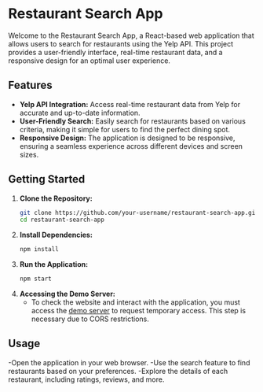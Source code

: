 # Restaurant Search App

Welcome to the Restaurant Search App, a React-based web application that allows users to search for restaurants using the Yelp API. This project provides a user-friendly interface, real-time restaurant data, and a responsive design for an optimal user experience.

## Features

- **Yelp API Integration:** Access real-time restaurant data from Yelp for accurate and up-to-date information.
- **User-Friendly Search:** Easily search for restaurants based on various criteria, making it simple for users to find the perfect dining spot.
- **Responsive Design:** The application is designed to be responsive, ensuring a seamless experience across different devices and screen sizes.

## Getting Started

1. **Clone the Repository:**
   ```bash
   git clone https://github.com/your-username/restaurant-search-app.git
   cd restaurant-search-app
   ```
2. **Install Dependencies:**
   ```bash
   npm install
   ```
3. **Run the Application:**
   ```bash
   npm start
   ```
4. **Accessing the Demo Server:**
   - To check the website and interact with the application, you must access the [demo server](https://cors-anywhere.herokuapp.com/corsdemo) to request temporary access. This step is necessary due to CORS restrictions.

## Usage

-Open the application in your web browser.
-Use the search feature to find restaurants based on your preferences.
-Explore the details of each restaurant, including ratings, reviews, and more.   
